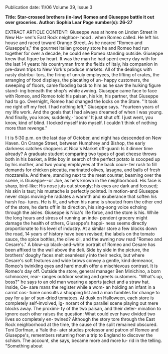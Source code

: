 Publication date: 11/06
Volume 39, Issue 3

**Title: Star-crossed brothers (in-law) Romeo and Giuseppe battle it out over groceries.**
**Author: Sophia Lear**
**Page number(s): 26-27**

EXTRACT ARTICLE CONTENT:
Giuseppe was at home on 
Linden Street in New Ha-
ven's East Rock neighbor-
hood . when Romeo called. He left 
his house and raced toward Orange 
Street. As he neared "Romeo and 
Giuseppe's," the gourmet Italian 
grocery store he and Romeo had 
run together for over a decade, he 
could see Romeo standing outside. 
Giuseppe knew that figure by heart. 
It was the man he had spent every 
day with for the last 14 years: his 
countryman from the fields of Italy, 
his companion in pre-dawn trips to 
New York's produce markets. All 
of the dealings with nasty distribu-
tors, the firing of unruly employees, 
the lifting of crates, the arranging of 
food displays, the placating of un-
happy customers, the sweeping of 
floors, came flooding back to him 
as he saw the hulking figure stand-
ing beneath the shop's white awning. 
Giuseppe came face to face with 
Romeo, and Romeo told his paisan, 
his kin, his partner, that Giuseppe 
had to go. Overnight, Romeo had 
changed the locks on the Store. 
''It took me right off my feet. 
I had nothing left," Giuseppe says. 
"Fourteen years of my life work. And 
the goals that I had always dreamed 
of when I was young. And finally, 
you know, suddenly,· 'boom!' It 
just shut off. I just went, you know, 
kind of blind. I locked myself into 
myself. I couldn't think of nothing 
more than revenge." 


I
t is 5:30 p.m. on the last day of 
October, and night has descended 
on New Haven. On Orange Street, 
between Humphrey and Bishop, the 
early darkness catches shoppers at 
Nica's Market off-guard: Is it dinner 
time already? A graduate student 
comparing two types of goat cheese 
throws both in his basket, a little 
boy in search of the perfect potato is 
scooped up by his mother, and two 
young employees at the back coun-
ter rush to fill demands for chicken 
piccatta, marinated olives, lasagna, 
and balls of fresh mozzarella. 
And there, standing next to the 
meat counter, beaming over the 
scene, is Giuseppe--or Joe, as he's 
known in the neighborhood. His 
face is sharp, bird-like: His nose 
juts out strongly; his eyes are dark 
and focused; his skin is taut; his 
mustache is perfectly pointed. In 
motion-and Giuseppe never stops 
moving-he radiates a warmth and 
exuberance that soften his harsh fea-
tures. He is fit, and when his name 
is shouted from the other end of the 
store, he darts off in its direction, his 
sing-song voice echoing through the 
aisles. Giuseppe is Nica's life force, 
and the store is his. While the long 
hours and stress of running an inde-
pendent grocery might damage the 
health of others, Giuseppe's happi-
ness seems directly proportionate to 
his level of industry. 
At a similar store a few blocks 
down the road, 14 years of history 
have been revised; the labels on the 
tomato sauce, the spice bottles, the 
olive oil, and the awning now read 
"Romeo and Cesare's." A blow-up 
black-and-white portrait of Romeo 
and Cesare has been affixed to the 
wall above the deli. Side by side in 
the picture, the brothers' doughy 
faces melt seamlessly into their necks, 
but where Cesare's soft features and 
wide brows convey a gentle, kind 
demeanor, Romeo's twinkling eyes 
and hard mouth offer a mischievous 
contrast. 
It is Romeo's day off. Outside 
the store, general manager Ben 
Minichino, a born schmoozer, rear-
ranges outdoor seating and greets 
customers. "What's up, boss?" he 
says to an old man wearing a sports 
jacket and a straw hat. Inside, Ce-
sare mans the register while a wom-
an holding an infant in a carrot cos-
tume consults a shopping list and a 
man fumbles for change to pay for a 
jar of sun-dried tomatoes. 
At dusk on Halloween, each 
store is completely self-involved, ig-
norant of the parallel scene playing 
out mere blocks away. The proximi-
ty of the two paisan, and their deter-
mination to ignore each other raises 
the question: What could ever have 
divided two lives so completely en-
twined? 
Although the story tore through 
the East Rock neighborhood at the 
time, the cause of the split remained 
obscured. Toni Dorfman, a Yale the-
ater studies professor and patron of 
Romeo and Giuseppe's, remembers 
returning from a trip to England to 
discover the schism. The account, 
she says, became more and more lu-
rid in the telling. "Something about